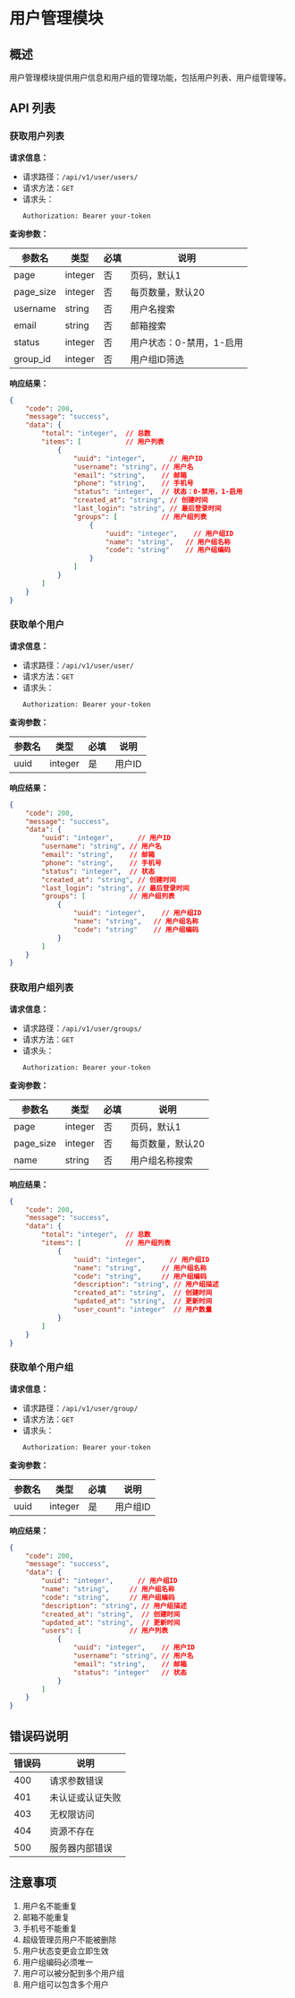 # 用户管理模块

## 概述

用户管理模块提供用户信息和用户组的管理功能，包括用户列表、用户组管理等。

## API 列表

### 获取用户列表

**请求信息：**

- 请求路径：`/api/v1/user/users/`
- 请求方法：`GET`
- 请求头：
  ```http
  Authorization: Bearer your-token
  ```

**查询参数：**

| 参数名 | 类型 | 必填 | 说明 |
|--------|------|------|------|
| page | integer | 否 | 页码，默认1 |
| page_size | integer | 否 | 每页数量，默认20 |
| username | string | 否 | 用户名搜索 |
| email | string | 否 | 邮箱搜索 |
| status | integer | 否 | 用户状态：0-禁用，1-启用 |
| group_id | integer | 否 | 用户组ID筛选 |

**响应结果：**

```json
{
    "code": 200,
    "message": "success",
    "data": {
        "total": "integer",  // 总数
        "items": [           // 用户列表
            {
                "uuid": "integer",      // 用户ID
                "username": "string", // 用户名
                "email": "string",    // 邮箱
                "phone": "string",    // 手机号
                "status": "integer",  // 状态：0-禁用，1-启用
                "created_at": "string", // 创建时间
                "last_login": "string", // 最后登录时间
                "groups": [           // 用户组列表
                    {
                        "uuid": "integer",    // 用户组ID
                        "name": "string",   // 用户组名称
                        "code": "string"    // 用户组编码
                    }
                ]
            }
        ]
    }
}
```

### 获取单个用户

**请求信息：**

- 请求路径：`/api/v1/user/user/`
- 请求方法：`GET`
- 请求头：
  ```http
  Authorization: Bearer your-token
  ```

**查询参数：**

| 参数名 | 类型 | 必填 | 说明 |
|--------|------|------|------|
| uuid | integer | 是 | 用户ID |

**响应结果：**

```json
{
    "code": 200,
    "message": "success",
    "data": {
        "uuid": "integer",      // 用户ID
        "username": "string", // 用户名
        "email": "string",    // 邮箱
        "phone": "string",    // 手机号
        "status": "integer",  // 状态
        "created_at": "string", // 创建时间
        "last_login": "string", // 最后登录时间
        "groups": [           // 用户组列表
            {
                "uuid": "integer",    // 用户组ID
                "name": "string",   // 用户组名称
                "code": "string"    // 用户组编码
            }
        ]
    }
}
```

### 获取用户组列表

**请求信息：**

- 请求路径：`/api/v1/user/groups/`
- 请求方法：`GET`
- 请求头：
  ```http
  Authorization: Bearer your-token
  ```

**查询参数：**

| 参数名 | 类型 | 必填 | 说明 |
|--------|------|------|------|
| page | integer | 否 | 页码，默认1 |
| page_size | integer | 否 | 每页数量，默认20 |
| name | string | 否 | 用户组名称搜索 |

**响应结果：**

```json
{
    "code": 200,
    "message": "success",
    "data": {
        "total": "integer",  // 总数
        "items": [           // 用户组列表
            {
                "uuid": "integer",      // 用户组ID
                "name": "string",     // 用户组名称
                "code": "string",     // 用户组编码
                "description": "string", // 用户组描述
                "created_at": "string",  // 创建时间
                "updated_at": "string",  // 更新时间
                "user_count": "integer"  // 用户数量
            }
        ]
    }
}
```

### 获取单个用户组

**请求信息：**

- 请求路径：`/api/v1/user/group/`
- 请求方法：`GET`
- 请求头：
  ```http
  Authorization: Bearer your-token
  ```

**查询参数：**

| 参数名 | 类型 | 必填 | 说明 |
|--------|------|------|------|
| uuid | integer | 是 | 用户组ID |

**响应结果：**

```json
{
    "code": 200,
    "message": "success",
    "data": {
        "uuid": "integer",      // 用户组ID
        "name": "string",     // 用户组名称
        "code": "string",     // 用户组编码
        "description": "string", // 用户组描述
        "created_at": "string",  // 创建时间
        "updated_at": "string",  // 更新时间
        "users": [            // 用户列表
            {
                "uuid": "integer",    // 用户ID
                "username": "string", // 用户名
                "email": "string",    // 邮箱
                "status": "integer"   // 状态
            }
        ]
    }
}
```

## 错误码说明

| 错误码 | 说明 |
|--------|------|
| 400 | 请求参数错误 |
| 401 | 未认证或认证失败 |
| 403 | 无权限访问 |
| 404 | 资源不存在 |
| 500 | 服务器内部错误 |

## 注意事项

1. 用户名不能重复
2. 邮箱不能重复
3. 手机号不能重复
4. 超级管理员用户不能被删除
5. 用户状态变更会立即生效
6. 用户组编码必须唯一
7. 用户可以被分配到多个用户组
8. 用户组可以包含多个用户 